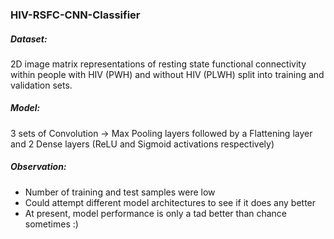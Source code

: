 ### HIV-RSFC-CNN-Classifier

##### Dataset: 

2D image matrix representations of resting state functional connectivity within people with HIV (PWH) and without HIV (PLWH) split into training and validation sets.

##### Model: 

3 sets of Convolution -> Max Pooling layers followed by a Flattening layer and 2 Dense layers (ReLU and Sigmoid activations respectively)

##### Observation:

- Number of training and test samples were low
- Could attempt different model architectures to see if it does any better
- At present, model performance is only a tad better than chance sometimes :)

